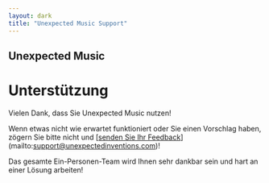 ```yaml
---
layout: dark
title: "Unexpected Music Support"
---
```


## Unexpected Music
# Unterstützung

Vielen Dank, dass Sie Unexpected Music nutzen! 

Wenn etwas nicht wie erwartet funktioniert oder Sie einen Vorschlag haben, zögern Sie bitte nicht und [<u>senden Sie Ihr Feedback</u>] (mailto:support@unexpectedinventions.com)!

Das gesamte Ein-Personen-Team wird Ihnen sehr dankbar sein und hart an einer Lösung arbeiten!




